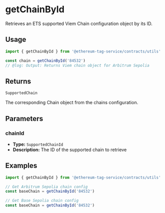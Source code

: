 # getChainById

Retrieves an ETS supported Viem Chain configuration object by its ID.

## Usage

```ts twoslash
import { getChainById } from '@ethereum-tag-service/contracts/utils'

const chain = getChainById('84532')
// @log: Output: Returns Viem chain object for Arbitrum Sepolia
```

## Returns

`SupportedChain`

The corresponding Chain object from the chains configuration.

## Parameters

### chainId

- **Type:** `SupportedChainId`
- **Description:** The ID of the supported chain to retrieve

## Examples

```ts twoslash
import { getChainById } from '@ethereum-tag-service/contracts/utils'

// Get Arbitrum Sepolia chain config
const baseChain = getChainById('84532')

// Get Base Sepolia chain config
const baseChain = getChainById('84532')
```
